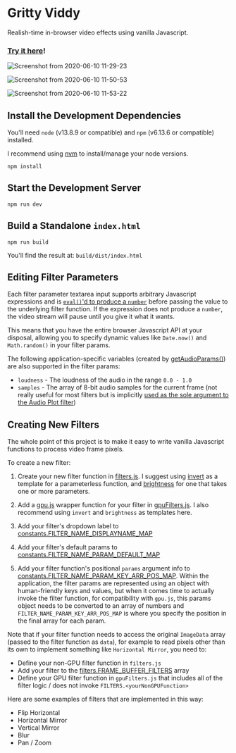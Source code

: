 # Gritty Viddy

Realish-time in-browser video effects using vanilla Javascript.

### [Try it here](https://s3.amazonaws.com/derekenos.com/projects/gritty-viddy/index.html)!

![Screenshot from 2020-06-10 11-29-23](https://user-images.githubusercontent.com/585182/84287396-da15ae80-ab0d-11ea-9786-4d5c0770ebad.png)

![Screenshot from 2020-06-10 11-50-53](https://user-images.githubusercontent.com/585182/84289700-cf104d80-ab10-11ea-9d44-4b9bfd5c5f29.png)

![Screenshot from 2020-06-10 11-53-22](https://user-images.githubusercontent.com/585182/84289942-15fe4300-ab11-11ea-8d0d-ae8af1b23027.png)


## Install the Development Dependencies

You'll need `node` (v13.8.9 or compatible) and `npm` (v6.13.6 or compatible) installed.

I recommend using [nvm](https://github.com/nvm-sh/nvm/blob/master/README.md) to install/manage your node versions.

```
npm install
```


## Start the Development Server

```
npm run dev
```

## Build a Standalone `index.html`

```
npm run build
```

You'll find the result at: `build/dist/index.html`


## Editing Filter Parameters

Each filter parameter textarea input supports arbitrary Javascript expressions and is [`eval()`'d to produce a `number`](https://github.com/derekenos/gritty-viddy/blob/master/components/ImageProcessor.js#L48-L64) before passing the value to the underlying filter function. If the expression does not produce a `number`, the video stream will pause until you give it what it wants.

This means that you have the entire browser Javascript API at your disposal, allowing you to specify dynamic values like `Date.now()` and `Math.random()` in your filter params.

The following application-specific variables (created by [getAudioParams()](https://github.com/derekenos/gritty-viddy/blob/master/lib/audio.js#L34-L58)) are also supported in the filter params:

- `loudness` - The loudness of the audio in the range `0.0 - 1.0`
- `samples` - The array of 8-bit audio samples for the current frame (not really useful for most filters but is implicitly [used as the sole argument to the Audio Plot filter](https://github.com/derekenos/gritty-viddy/blob/master/components/ImageProcessor.js#L180-L181))


## Creating New Filters

The whole point of this project is to make it easy to write vanilla Javascript functions to process video frame pixels.

To create a new filter:

1. Create your new filter function in [filters.js](https://github.com/derekenos/gritty-viddy/blob/master/lib/filters.js). I suggest using [invert](https://github.com/derekenos/gritty-viddy/blob/master/lib/filters.js#L139-L144) as a template for a parameterless function, and [brightness](https://github.com/derekenos/gritty-viddy/blob/master/lib/filters.js#L75-L84) for one that takes one or more parameters.

2. Add a [gpu.js](https://github.com/gpujs/gpu.js) wrapper function for your filter in [gpuFilters.js](https://github.com/derekenos/gritty-viddy/blob/master/lib/gpuFilters.js). I also recommend using `invert` and `brightness` as templates here.

3. Add your filter's dropdown label to [constants.FILTER_NAME_DISPLAYNAME_MAP](https://github.com/derekenos/gritty-viddy/blob/master/lib/constants.js#L74)

3. Add your filter's default params to [constants.FILTER_NAME_PARAM_DEFAULT_MAP](https://github.com/derekenos/gritty-viddy/blob/master/lib/constants.js#L92)

4. Add your filter function's positional `params` argument info to [constants.FILTER_NAME_PARAM_KEY_ARR_POS_MAP](https://github.com/derekenos/gritty-viddy/blob/master/lib/constants.js#L113). Within the application, the filter params are represented using an object with human-friendly keys and values, but when it comes time to actually invoke the filter function, for compatibility with `gpu.js`, this params object needs to be converted to an array of numbers and `FILTER_NAME_PARAM_KEY_ARR_POS_MAP` is where you specify the position in the final array for each param.

Note that if your filter function needs to access the original `ImageData` array (passed to the filter function as `data`), for example to read pixels other than its own to implement something like `Horizontal Mirror`, you need to:

- Define your non-GPU filter function in `filters.js`
- Add your filter to the [filters.FRAME_BUFFER_FILTERS](https://github.com/derekenos/gritty-viddy/blob/master/lib/filters.js#L250) array
- Define your GPU filter function in `gpuFilters.js` that includes all of the filter logic / does not invoke `FILTERS.<yourNonGPUFunction>`

Here are some examples of filters that are implemented in this way:

- Flip Horizontal
- Horizontal Mirror
- Vertical Mirror
- Blur
- Pan / Zoom






